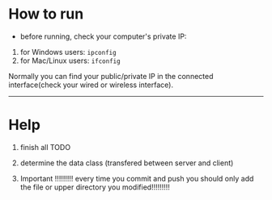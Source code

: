 # How to run
* before running, check your computer's private IP:
 1. for Windows users: `ipconfig`
 2. for Mac/Linux users: `ifconfig`

 Normally you can find your public/private IP in the connected interface(check your wired or wireless interface).

 ---

# Help

1. finish all TODO

2. determine the data class (transfered between server and client)

3. Important !!!!!!!!!
	every time you commit and push
	you should only add the file or upper directory you modified!!!!!!!!!
